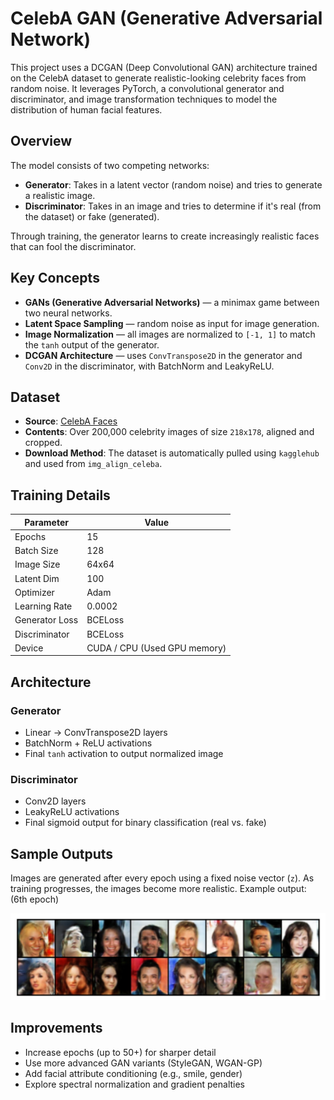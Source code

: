 # CelebA GAN (Generative Adversarial Network)

This project uses a DCGAN (Deep Convolutional GAN) architecture trained on the CelebA dataset to generate realistic-looking celebrity faces from random noise. It leverages PyTorch, a convolutional generator and discriminator, and image transformation techniques to model the distribution of human facial features.

## Overview
The model consists of two competing networks:
- **Generator**: Takes in a latent vector (random noise) and tries to generate a realistic image.
- **Discriminator**: Takes in an image and tries to determine if it's real (from the dataset) or fake (generated).

Through training, the generator learns to create increasingly realistic faces that can fool the discriminator.

## Key Concepts
- **GANs (Generative Adversarial Networks)** — a minimax game between two neural networks.
- **Latent Space Sampling** — random noise as input for image generation.
- **Image Normalization** — all images are normalized to `[-1, 1]` to match the `tanh` output of the generator.
- **DCGAN Architecture** — uses `ConvTranspose2D` in the generator and `Conv2D` in the discriminator, with BatchNorm and LeakyReLU.

## Dataset
- **Source**: [CelebA Faces](https://www.kaggle.com/datasets/jessicali9530/celeba-dataset)
- **Contents**: Over 200,000 celebrity images of size `218x178`, aligned and cropped.
- **Download Method**: The dataset is automatically pulled using `kagglehub` and used from `img_align_celeba`.

## Training Details
| Parameter       | Value         |
|----------------|---------------|
| Epochs         | 15            |
| Batch Size     | 128           |
| Image Size     | 64x64         |
| Latent Dim     | 100           |
| Optimizer      | Adam          |
| Learning Rate  | 0.0002        |
| Generator Loss | BCELoss       |
| Discriminator  | BCELoss       |
| Device         | CUDA / CPU (Used GPU memory)    |

## Architecture
### Generator
- Linear → ConvTranspose2D layers
- BatchNorm + ReLU activations
- Final `tanh` activation to output normalized image
### Discriminator
- Conv2D layers
- LeakyReLU activations
- Final sigmoid output for binary classification (real vs. fake)

## Sample Outputs
Images are generated after every epoch using a fixed noise vector (`z`). As training progresses, the images become more realistic. Example output: (6th epoch)

![image_alt](https://github.com/15ethane-codes/ML-portfolio/blob/main/Screenshot%20(2).jpg?raw=true)

## Improvements

- Increase epochs (up to 50+) for sharper detail
- Use more advanced GAN variants (StyleGAN, WGAN-GP)
- Add facial attribute conditioning (e.g., smile, gender)
- Explore spectral normalization and gradient penalties
